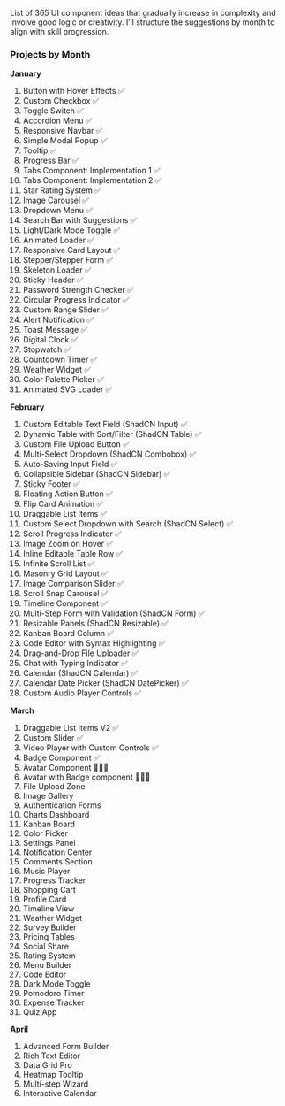 List of 365 UI component ideas that gradually increase in complexity and involve good logic or creativity. 
I’ll structure the suggestions by month to align with skill progression.

### **Projects by Month**
**January**  
1. Button with Hover Effects ✅
2. Custom Checkbox ✅
3. Toggle Switch  ✅
4. Accordion Menu  ✅
5. Responsive Navbar  ✅
6. Simple Modal Popup  ✅
7. Tooltip ✅
8. Progress Bar ✅
9. Tabs Component: Implementation 1 ✅
10. Tabs Component: Implementation 2 ✅
11. Star Rating System ✅
12. Image Carousel ✅
13. Dropdown Menu ✅
14. Search Bar with Suggestions ✅
15. Light/Dark Mode Toggle ✅
16. Animated Loader ✅
17. Responsive Card Layout ✅
18. Stepper/Stepper Form ✅
19. Skeleton Loader ✅
20. Sticky Header ✅
21. Password Strength Checker ✅
22. Circular Progress Indicator ✅
23. Custom Range Slider ✅
24. Alert Notification ✅
25. Toast Message ✅
26. Digital Clock ✅
27. Stopwatch ✅
28. Countdown Timer ✅
29. Weather Widget ✅
30. Color Palette Picker ✅
31. Animated SVG Loader ✅

**February**  
1. Custom Editable Text Field (ShadCN Input) ✅
2. Dynamic Table with Sort/Filter (ShadCN Table) ✅
3. Custom File Upload Button ✅
4. Multi-Select Dropdown (ShadCN Combobox) ✅
5. Auto-Saving Input Field ✅
6. Collapsible Sidebar (ShadCN Sidebar) ✅
7. Sticky Footer ✅
8. Floating Action Button ✅
9. Flip Card Animation ✅
10. Draggable List Items ✅
11. Custom Select Dropdown with Search (ShadCN Select) ✅
12. Scroll Progress Indicator ✅
13. Image Zoom on Hover ✅
14. Inline Editable Table Row ✅
15. Infinite Scroll List ✅
16. Masonry Grid Layout ✅ 
17. Image Comparison Slider ✅ 
18. Scroll Snap Carousel ✅
19. Timeline Component ✅  
20. Multi-Step Form with Validation (ShadCN Form) ✅  
21. Resizable Panels (ShadCN Resizable) ✅  
22. Kanban Board Column ✅
23. Code Editor with Syntax Highlighting ✅ 
24. Drag-and-Drop File Uploader ✅ 
25. Chat with Typing Indicator ✅   
26. Calendar (ShadCN Calendar) ✅
27. Calendar Date Picker (ShadCN DatePicker) ✅  
28. Custom Audio Player Controls ✅

**March**

1. Draggable List Items V2 ✅ 
2. Custom Slider ✅
3. Video Player with Custom Controls ✅ 
4. Badge Component ✅  
5. Avatar Component 👨🏻‍💻
6. Avatar with Badge component 👨🏻‍💻
7. File Upload Zone
8. Image Gallery  
9. Authentication Forms  
10. Charts Dashboard  
11. Kanban Board  
12. Color Picker  
13. Settings Panel  
14. Notification Center  
15. Comments Section  
16. Music Player  
17. Progress Tracker  
18. Shopping Cart  
19. Profile Card  
20. Timeline View  
21. Weather Widget  
22. Survey Builder  
23. Pricing Tables  
24. Social Share  
25. Rating System  
26. Menu Builder  
27. Code Editor  
28. Dark Mode Toggle
29. Pomodoro Timer  
30. Expense Tracker  
31. Quiz App  

**April**
1. Advanced Form Builder  
2. Rich Text Editor  
3. Data Grid Pro  
4. Heatmap Tooltip
5. Multi-step Wizard 
6. Interactive Calendar

